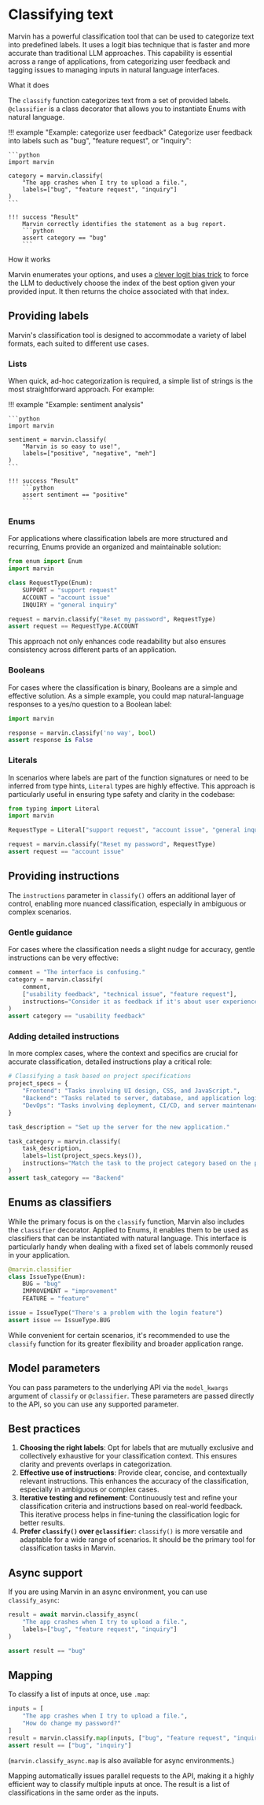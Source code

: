 # Classifying text

Marvin has a powerful classification tool that can be used to categorize text into predefined labels. It uses a logit bias technique that is faster and more accurate than traditional LLM approaches. This capability is essential across a range of applications, from categorizing user feedback and tagging issues to managing inputs in natural language interfaces.

<div class="admonition abstract">
  <p class="admonition-title">What it does</p>
  <p>
    The <code>classify</code> function categorizes text from a set of provided labels. <code>@classifier</code> is a class decorator that allows you to instantiate Enums with natural language.
  </p>
</div>


!!! example "Example: categorize user feedback"
    Categorize user feedback into labels such as "bug", "feature request", or "inquiry":
    
    ```python
    import marvin

    category = marvin.classify(
        "The app crashes when I try to upload a file.", 
        labels=["bug", "feature request", "inquiry"]
    )
    ```

    !!! success "Result"
        Marvin correctly identifies the statement as a bug report.
        ```python
        assert category == "bug"
        ```


<div class="admonition info">
  <p class="admonition-title">How it works</p>
  <p>
    Marvin enumerates your options, and uses a <a href="https://twitter.com/AAAzzam/status/1669753721574633473">clever logit bias trick</a> to force the LLM to deductively choose the index of the best option given your provided input. It then returns the choice associated with that index.
  </p>
</div>


## Providing labels

Marvin's classification tool is designed to accommodate a variety of label formats, each suited to different use cases.

### Lists

When quick, ad-hoc categorization is required, a simple list of strings is the most straightforward approach. For example:

!!! example "Example: sentiment analysis"
    
    ```python
    import marvin

    sentiment = marvin.classify(
        "Marvin is so easy to use!", 
        labels=["positive", "negative", "meh"]
    )
    ```

    !!! success "Result"
        ```python
        assert sentiment == "positive"
        ```


### Enums

For applications where classification labels are more structured and recurring, Enums provide an organized and maintainable solution:

```python
from enum import Enum
import marvin

class RequestType(Enum):
    SUPPORT = "support request"
    ACCOUNT = "account issue"
    INQUIRY = "general inquiry"

request = marvin.classify("Reset my password", RequestType)
assert request == RequestType.ACCOUNT
```

This approach not only enhances code readability but also ensures consistency across different parts of an application.

### Booleans

For cases where the classification is binary, Booleans are a simple and effective solution. As a simple example, you could map natural-language responses to a yes/no question to a Boolean label:

```python
import marvin

response = marvin.classify('no way', bool)
assert response is False

```

### Literals

In scenarios where labels are part of the function signatures or need to be inferred from type hints, `Literal` types are highly effective. This approach is particularly useful in ensuring type safety and clarity in the codebase:

```python
from typing import Literal
import marvin

RequestType = Literal["support request", "account issue", "general inquiry"]

request = marvin.classify("Reset my password", RequestType)
assert request == "account issue"
```


## Providing instructions

The `instructions` parameter in `classify()` offers an additional layer of control, enabling more nuanced classification, especially in ambiguous or complex scenarios.

### Gentle guidance

For cases where the classification needs a slight nudge for accuracy, gentle instructions can be very effective:

```python
comment = "The interface is confusing."
category = marvin.classify(
    comment,
    ["usability feedback", "technical issue", "feature request"],
    instructions="Consider it as feedback if it's about user experience."
)
assert category == "usability feedback"
```

### Adding detailed instructions

In more complex cases, where the context and specifics are crucial for accurate classification, detailed instructions play a critical role:

```python
# Classifying a task based on project specifications
project_specs = {
    "Frontend": "Tasks involving UI design, CSS, and JavaScript.",
    "Backend": "Tasks related to server, database, and application logic.",
    "DevOps": "Tasks involving deployment, CI/CD, and server maintenance."
}

task_description = "Set up the server for the new application."

task_category = marvin.classify(
    task_description,
    labels=list(project_specs.keys()),
    instructions="Match the task to the project category based on the provided specifications."
)
assert task_category == "Backend"
```

## Enums as classifiers

While the primary focus is on the `classify` function, Marvin also includes the `classifier` decorator. Applied to Enums, it enables them to be used as classifiers that can be instantiated with natural language. This interface is particularly handy when dealing with a fixed set of labels commonly reused in your application.


```python
@marvin.classifier
class IssueType(Enum):
    BUG = "bug"
    IMPROVEMENT = "improvement"
    FEATURE = "feature"

issue = IssueType("There's a problem with the login feature")
assert issue == IssueType.BUG
```

While convenient for certain scenarios, it's recommended to use the `classify` function for its greater flexibility and broader application range.

## Model parameters
You can pass parameters to the underlying API via the `model_kwargs` argument of `classify` or `@classifier`. These parameters are passed directly to the API, so you can use any supported parameter.

## Best practices

1. **Choosing the right labels**: Opt for labels that are mutually exclusive and collectively exhaustive for your classification context. This ensures clarity and prevents overlaps in categorization.
2. **Effective use of instructions**: Provide clear, concise, and contextually relevant instructions. This enhances the accuracy of the classification, especially in ambiguous or complex cases.
3. **Iterative testing and refinement**: Continuously test and refine your classification criteria and instructions based on real-world feedback. This iterative process helps in fine-tuning the classification logic for better results.
4. **Prefer `classify()` over `@classifier`**: `classify()` is more versatile and adaptable for a wide range of scenarios. It should be the primary tool for classification tasks in Marvin.

## Async support

If you are using Marvin in an async environment, you can use `classify_async`:

```python
result = await marvin.classify_async(
    "The app crashes when I try to upload a file.", 
    labels=["bug", "feature request", "inquiry"]
) 

assert result == "bug"
```

## Mapping

To classify a list of inputs at once, use `.map`:

```python
inputs = [
    "The app crashes when I try to upload a file.",
    "How do change my password?"
]
result = marvin.classify.map(inputs, ["bug", "feature request", "inquiry"])
assert result == ["bug", "inquiry"]
```

(`marvin.classify_async.map` is also available for async environments.)

Mapping automatically issues parallel requests to the API, making it a highly efficient way to classify multiple inputs at once. The result is a list of classifications in the same order as the inputs.
